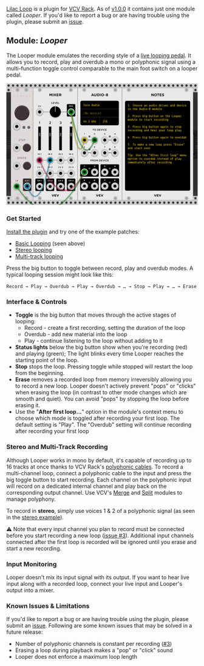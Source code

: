 [Lilac Loop](https://library.vcvrack.com/LilacLoop) is a plugin for [VCV Rack](https://vcvrack.com/). As of [v1.0.0](https://github.com/grough/lilac-loop-vcv/releases/tag/v1.0.0) it contains just one module called _Looper_. If you'd like to report a bug or are having trouble using the plugin, please submit an [issue](https://github.com/grough/lilac-loop-vcv/issues).

## Module: _Looper_

The Looper module emulates the recording style of a [live looping pedal](https://en.wikipedia.org/wiki/Live_looping). It allows you to record, play and overdub a mono or polyphonic signal using a multi-function toggle control comparable to the main foot switch on a looper pedal.

[![An example patch showing how to record and loop a monophonic input signal](examples/lilac-looper-mono-example.png)](https://patchstorage.com/lilac-looper-mono-example/)

### Get Started

[Install the plugin](https://library.vcvrack.com/LilacLoop) and try one of the example patches:

- [Basic Looping](https://patchstorage.com/lilac-looper-mono-example/) (seen above)
- [Stereo looping](https://patchstorage.com/lilac-looper-stereo-example/)
- [Multi-track looping](https://patchstorage.com/lilac-looper-multi-track-example/)

Press the big button to toggle between record, play and overdub modes. A typical looping session might look like this:

```
Record → Play → Overdub → Play → Overdub → … → Stop → Play → … → Erase
```

### Interface & Controls

- **Toggle** is the big button that moves through the active stages of looping:
  - Record - create a first recording, setting the duration of the loop
  - Overdub - add new material into the loop
  - Play - continue listening to the loop without adding to it
- **Status lights** below the big button show when you're recording (red) and playing (green); The light blinks every time Looper reaches the starting point of the loop.
- **Stop** stops the loop. Pressing toggle while stopped will restart the loop from the beginning.
- **Erase** removes a recorded loop from memory irreversibly allowing you to record a new loop. Looper doesn't actively prevent "pops" or "clicks" when erasing the loop (in contrast to other mode changes which are smooth and quiet). You can avoid "pops" by stopping the loop before erasing it.
- Use the "**After first loop…**" option in the module's context menu to choose which mode is toggled after recording your first loop. The default setting is "Play". The "Overdub" setting will continue recording after recording your first loop

### Stereo and Multi-Track Recording

Although Looper works in mono by default, it's capable of recording up to 16 tracks at once thanks to VCV Rack's [polyphonic cables](https://vcvrack.com/manual/Polyphony). To record a multi-channel loop, connect a polyphonic cable to the input and press the big toggle button to start recording. Each channel on the polyphonic input will record on a dedicated internal channel and play back on the corresponding output channel. Use VCV's [Merge](https://library.vcvrack.com/Fundamental/Merge) and [Split](https://library.vcvrack.com/Fundamental/Split) modules to manage polyphony.

To record in **stereo**, simply use voices 1 & 2 of a polyphonic signal (as seen in the [stereo example](https://patchstorage.com/lilac-looper-stereo-example/)).

⚠️ Note that every input channel you plan to record must be connected before you start recording a new loop ([issue #3](https://github.com/grough/lilac-loop-vcv/issues/3)). Additional input channels connected after the first loop is recorded will be ignored until you erase and start a new recording.

### Input Monitoring

Looper doesn't mix its input signal with its output. If you want to hear live input along with a recorded loop, connect your live input and Looper's output into a mixer.

### Known Issues & Limitations

If you'd like to report a bug or are having trouble using the plugin, please submit an [issue](https://github.com/grough/lilac-loop-vcv/issues). Following are some known issues that may be solved in a future release:

- Number of polyphonic channels is constant per recording ([#3](https://github.com/grough/lilac-loop-vcv/issues/3))
- Erasing a loop during playback makes a "pop" or "click" sound
- Looper does not enforce a maximum loop length
